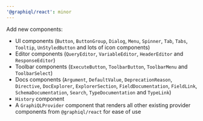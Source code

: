 ```yaml
---
'@graphiql/react': minor
---
```


Add new components:
- UI components (`Button`, `ButtonGroup`, `Dialog`, `Menu`, `Spinner`, `Tab`, `Tabs`, `Tooltip`, `UnStyledButton` and lots of icon components)
- Editor components (`QueryEditor`, `VariableEditor`, `HeaderEditor` and `ResponseEditor`)
- Toolbar components (`ExecuteButton`, `ToolbarButton`, `ToolbarMenu` and `ToolbarSelect`)
- Docs components (`Argument`, `DefaultValue`, `DeprecationReason`, `Directive`, `DocExplorer`, `ExplorerSection`, `FieldDocumentation`, `FieldLink`, `SchemaDocumentation`, `Search`, `TypeDocumentation` and `TypeLink`)
- `History` component
- A `GraphiQLProvider` component that renders all other existing provider components from `@graphiql/react` for ease of use
